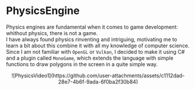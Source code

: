 # PhysicsEngine

Physics engines are fundamental when it comes to game development: whithout physics, there is not a game.<br>
I have always found physics rinventing and intriguing, motivating me to learn a bit about this combine it with all my knowledge of computer science.<br>
Since I am not familiar with `OpenGL` or `Vulkan`, I decided to make it using C# and a plugin called `MonoGame`, which extends the language with simple functions to draw polygons in the screen in a quite simple way.<br>

<div align="center">
    ![PhysicsVideo1](https://github.com/user-attachments/assets/c1112dad-28e7-4b6f-9ada-6f0ba2f30b84)
</div>